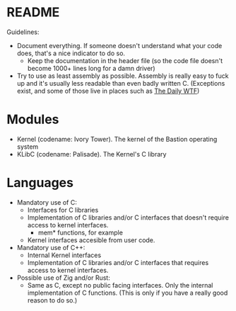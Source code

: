 # README
Guidelines:
- Document everything. If someone doesn't understand what your code does, that's a nice indicator to do so.
	- Keep the documentation in the header file (so the code file doesn't become 1000+ lines long for a damn driver)
- Try to use as least assembly as possible. Assembly is really easy to fuck up and it's usually less readable than even badly written C. (Exceptions exist, and some of those live in places such as [The Daily WTF](https://thedailywtf.com/))

# Modules
- Kernel (codename: Ivory Tower). The kernel of the Bastion operating system
- KLibC (codename: Palisade). The Kernel's C library

# Languages
- Mandatory use of C:
	- Interfaces for C libraries
	- Implementation of C libraries and/or C interfaces that doesn't require access to kernel interfaces.
		- mem* functions, for example
	- Kernel interfaces accesible from user code.
- Mandatory use of C++:
	- Internal Kernel interfaces
	- Implementation of C libraries and/or C interfaces that requires access to kernel interfaces.
- Possible use of Zig and/or Rust:
	- Same as C, except no public facing interfaces. Only the internal implementation of C functions.
		(This is only if you have a really good reason to do so.)